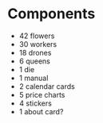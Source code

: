 # Components

* 42 flowers 
* 30 workers
* 18 drones
* 6 queens
* 1 die
* 1 manual
* 2 calendar cards
* 5 price charts
* 4 stickers
* 1 about card?